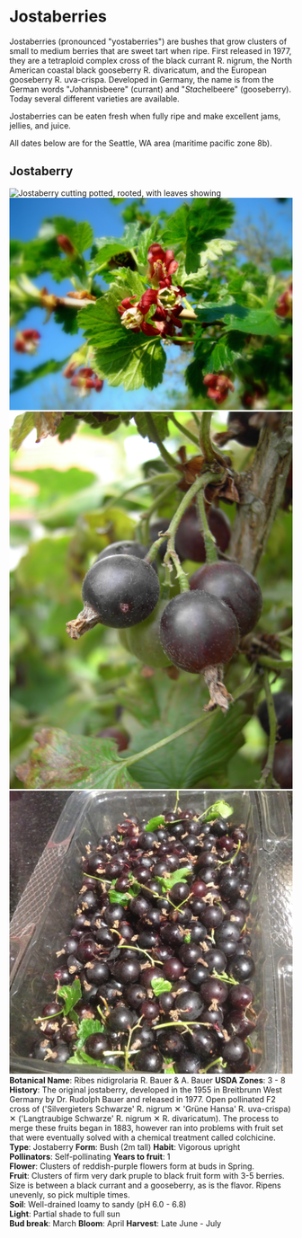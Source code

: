 # Jostaberries

Jostaberries (pronounced "yostaberries") are bushes that grow clusters of small to medium berries that are sweet tart when ripe. First released in 1977, they are a tetraploid complex cross of the black currant R. nigrum, the North American coastal black gooseberry R. divaricatum, and the European gooseberry R. uva-crispa. Developed in Germany, the name is from the German words "<em>Jo</em>hannisbeere" (currant) and "<em>Sta</em>chelbeere" (gooseberry). Today several different varieties are available.

Jostaberries can be eaten fresh when fully ripe and make excellent jams, jellies, and juice.

All dates below are for the Seattle, WA area (maritime pacific zone 8b).

## Jostaberry

<div class="strip">
  <img src="/2016/02/04/propagating-a-berry-and-fruit-garden/jostaberry-cutting.jpg" title="Jostaberry cutting potted, rooted, with leaves showing"/>
  <img src="./jostaberry-flower.jpg" title="Jostaberry flowers blooming"/>
  <img src="./jostaberry-berries.jpg" title="Jostaberry ripe berries on a branch"/>
  <img src="./jostaberry-berries-picked.jpg" title="Jostaberry ripe berries picked"/>
</div>

<div class="plantInfo">
  <div class="row">
    <span class="column">
      <strong>Botanical Name</strong>: Ribes nidigrolaria R. Bauer & A. Bauer
    </span>
    <span class="column">
      <strong>USDA Zones</strong>: 3 - 8
    </span>
  </div>
  <div class="row">
    <span class="column">
      <strong>History</strong>: The original jostaberry, developed in the 1955 in Breitbrunn West Germany by Dr. Rudolph Bauer and released in 1977. Open pollinated F2 cross of ('Silvergieters Schwarze' R. nigrum &#10005; 'Grüne Hansa' R. uva-crispa) &#10005; ('Langtraubige Schwarze' R. nigrum &#10005; R. divaricatum). The process to merge these fruits began in 1883, however ran into problems with fruit set that were eventually solved with a chemical treatment called colchicine.
    </span>
  </div>
  <div class="row">
    <span class="column">
      <strong>Type</strong>: Jostaberry
    </span>
    <span class="column">
      <strong>Form</strong>: Bush (2m tall)
    </span>
    <span class="column">
      <strong>Habit</strong>: Vigorous upright
    </span>
  </div>
  <div class="row">
    <span class="column">
      <strong>Pollinators</strong>: Self-pollinating
    </span>
    <span class="column">
      <strong>Years to fruit</strong>: 1
    </span>
  </div>
  <div class="row">
    <span class="column">
      <strong>Flower</strong>: Clusters of reddish-purple flowers form at buds in Spring.
    </span>
  </div>
  <div class="row">
    <span class="column">
      <strong>Fruit</strong>: Clusters of firm very dark pruple to black fruit form with 3-5 berries. Size is between a black currant and a gooseberry, as is the flavor. Ripens unevenly, so pick multiple times.
    </span>
  </div>
  <div class="row">
    <span class="column">
      <strong>Soil</strong>: Well-drained loamy to sandy (pH 6.0 - 6.8)
    </span>
  </div>
  <div class="row">
    <span class="column">
      <strong>Light</strong>: Partial shade to full sun
    </span>
  </div>
  <div class="row">
    <span class="column">
      <strong>Bud break</strong>: March
    </span>
    <span class="column">
      <strong>Bloom</strong>: April
    </span>
    <span class="column">
      <strong>Harvest</strong>: Late June - July
    </span>
  </div>
</div>
